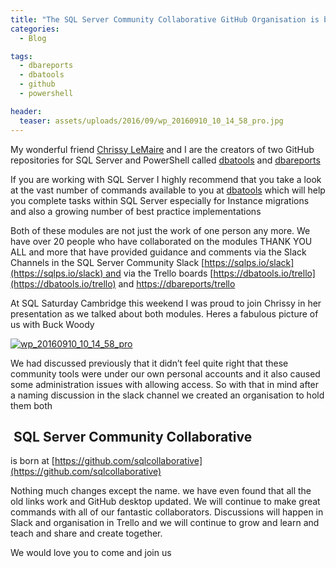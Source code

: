 ```yaml
---
title: "The SQL Server Community Collaborative GitHub Organisation is born"
categories:
  - Blog

tags:
  - dbareports
  - dbatools
  - github
  - powershell

header:
  teaser: assets/uploads/2016/09/wp_20160910_10_14_58_pro.jpg
---
```

My wonderful friend [Chrissy LeMaire](https://twitter.com/cl) and I are the creators of two GitHub repositories for SQL Server and PowerShell called [dbatools](https://dbatools.io/) and [dbareports](https://dbareports.io)

If you are working with SQL Server I highly recommend that you take a look at the vast number of commands available to you at [dbatools](https://dbatools.io/) which will help you complete tasks within SQL Server especially for Instance migrations and also a growing number of best practice implementations

Both of these modules are not just the work of one person any more. We have over 20 people who have collaborated on the modules THANK YOU ALL and more that have provided guidance and comments via the Slack Channels in the SQL Server Community Slack [https://sqlps.io/slack](https://sqlps.io/slack) and via the Trello boards [https://dbatools.io/trello](https://dbatools.io/trello) and [https://dbareports/trello](https://dbareports/trello)

At SQL Saturday Cambridge this weekend I was proud to join Chrissy in her presentation as we talked about both modules. Heres a fabulous picture of us with Buck Woody

[![wp_20160910_10_14_58_pro](/assets/uploads/2016/09/wp_20160910_10_14_58_pro.jpg)](/assets/uploads/2016/09/wp_20160910_10_14_58_pro.jpg)

We had discussed previously that it didn’t feel quite right that these community tools were under our own personal accounts and it also caused some administration issues with allowing access. So with that in mind after a naming discussion in the slack channel we created an organisation to hold them both

 SQL Server Community Collaborative
-----------------------------------

is born at [https://github.com/sqlcollaborative](https://github.com/sqlcollaborative)

Nothing much changes except the name. we have even found that all the old links work and GitHub desktop updated. We will continue to make great commands with all of our fantastic collaborators. Discussions will happen in Slack and organisation in Trello and we will continue to grow and learn and teach and share and create together.

We would love you to come and join us

